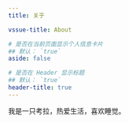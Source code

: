 ```yaml
---
title: 关于

vssue-title: About

# 是否在当前页面显示个人信息卡片
## 默认： `true`
aside: false

# 是否在 Header 显示标题
## 默认： `true`
header-title: true
---
```


我是一只考拉，热爱生活，喜欢睡觉。